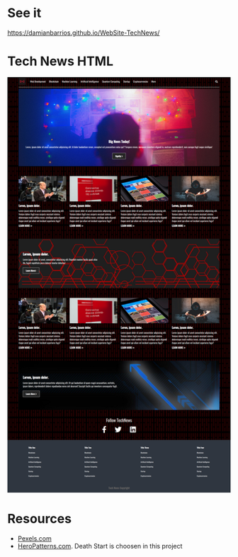 # See it
https://damianbarrios.github.io/WebSite-TechNews/


# Tech News HTML
![](./screenshot.png)

# Resources
* [Pexels.com](https://www.pexels.com/)
* [HeroPatterns.com](https://www.heropatterns.com/). Death Start is choosen in this project
